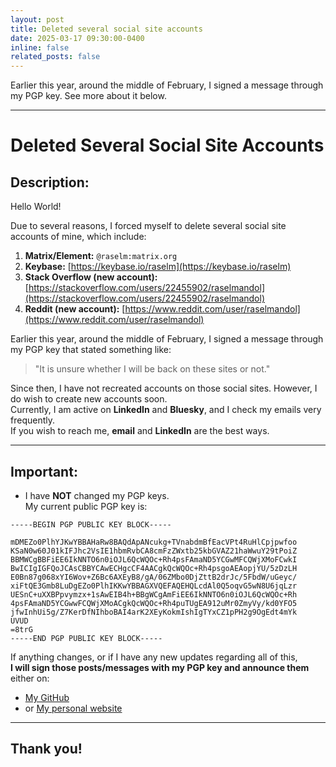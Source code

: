 ```yaml
---
layout: post
title: Deleted several social site accounts
date: 2025-03-17 09:30:00-0400
inline: false
related_posts: false
---
```


Earlier this year, around the middle of February, I signed a message through my PGP key. See more about it below.

---

# Deleted Several Social Site Accounts

## Description:

Hello World!

Due to several reasons, I forced myself to delete several social site accounts of mine, which include:

1. **Matrix/Element:** `@raselm:matrix.org`
2. **Keybase:** [https://keybase.io/raselm](https://keybase.io/raselm)
3. **Stack Overflow (new account):** [https://stackoverflow.com/users/22455902/raselmandol](https://stackoverflow.com/users/22455902/raselmandol)
4. **Reddit (new account):** [https://www.reddit.com/user/raselmandol](https://www.reddit.com/user/raselmandol)

Earlier this year, around the middle of February, I signed a message through my PGP key that stated something like:

> "It is unsure whether I will be back on these sites or not."

Since then, I have not recreated accounts on those social sites. However, I do wish to create new accounts soon.  
Currently, I am active on **LinkedIn** and **Bluesky**, and I check my emails very frequently.  
If you wish to reach me, **email** and **LinkedIn** are the best ways.

---

## Important:

- I have **NOT** changed my PGP keys.  
  My current public PGP key is:

```
-----BEGIN PGP PUBLIC KEY BLOCK-----

mDMEZo0PlhYJKwYBBAHaRw8BAQdApANcukg+TVnabdmBfEacVPt4RuHlCpjpwfoo
KSaN0w60J01kIFJhc2VsIE1hbmRvbCA8cmFzZWxtb25kbGVAZ21haWwuY29tPoiZ
BBMWCgBBFiEE6IkNNTO6n0iOJL6QcWQOc+Rh4psFAmaND5YCGwMFCQWjXMoFCwkI
BwICIgIGFQoJCAsCBBYCAwECHgcCF4AACgkQcWQOc+Rh4psgoAEAopjYU/5zDzLH
E0Bn87g068xYI6Wov+Z6Bc6AXEyB8/gA/06ZMbo0DjZttB2drJc/5FbdW/uGeyc/
xiFtQE3Gmb8LuDgEZo0PlhIKKwYBBAGXVQEFAQEHQLcdAl0Q5oqvG5wN8U6jqLzr
UESnC+uXXBPpvymzx+1sAwEIB4h+BBgWCgAmFiEE6IkNNTO6n0iOJL6QcWQOc+Rh
4psFAmaND5YCGwwFCQWjXMoACgkQcWQOc+Rh4puTUgEA912uMr0ZmyVy/kd0YFO5
jfwInhUi5g/Z7KerDfNIhboBAI4arK2XEyKokmIshIgTYxCZ1pPH2g9OgEdt4mYk
UVUD
=8trG
-----END PGP PUBLIC KEY BLOCK-----
```

If anything changes, or if I have any new updates regarding all of this,  
**I will sign those posts/messages with my PGP key and announce them** either on:

- [My GitHub](https://github.com/raselmandol)
- or [My personal website](https://raselm.me)

---

## Thank you!
